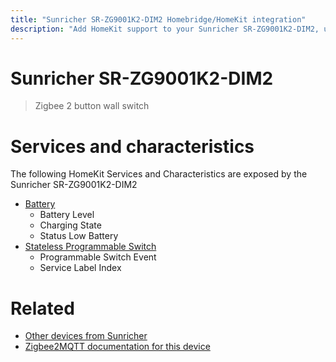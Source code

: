 ```yaml
---
title: "Sunricher SR-ZG9001K2-DIM2 Homebridge/HomeKit integration"
description: "Add HomeKit support to your Sunricher SR-ZG9001K2-DIM2, using Homebridge, Zigbee2MQTT and homebridge-z2m."
---
```

<!---
This file has been GENERATED using src/docgen/docgen.ts
DO NOT EDIT THIS FILE MANUALLY!
-->
# Sunricher SR-ZG9001K2-DIM2
> Zigbee 2 button wall switch


# Services and characteristics
The following HomeKit Services and Characteristics are exposed by
the Sunricher SR-ZG9001K2-DIM2

* [Battery](../../battery.md)
  * Battery Level
  * Charging State
  * Status Low Battery
* [Stateless Programmable Switch](../../action.md)
  * Programmable Switch Event
  * Service Label Index


# Related
* [Other devices from Sunricher](../index.md#sunricher)
* [Zigbee2MQTT documentation for this device](https://www.zigbee2mqtt.io/devices/SR-ZG9001K2-DIM2.html)